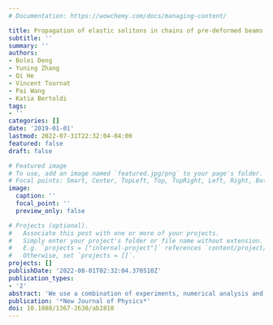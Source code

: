 ```yaml
---
# Documentation: https://wowchemy.com/docs/managing-content/

title: Propagation of elastic solitons in chains of pre-deformed beams
subtitle: ''
summary: ''
authors:
- Bolei Deng
- Yuning Zhang
- Qi He
- Vincent Tournat
- Pai Wang
- Katia Bertoldi
tags:
- ''
categories: []
date: '2019-01-01'
lastmod: 2022-07-31T22:32:04-04:00
featured: false
draft: false

# Featured image
# To use, add an image named `featured.jpg/png` to your page's folder.
# Focal points: Smart, Center, TopLeft, Top, TopRight, Left, Right, BottomLeft, Bottom, BottomRight.
image:
  caption: ''
  focal_point: ''
  preview_only: false

# Projects (optional).
#   Associate this post with one or more of your projects.
#   Simply enter your project's folder or file name without extension.
#   E.g. `projects = ["internal-project"]` references `content/project/deep-learning/index.md`.
#   Otherwise, set `projects = []`.
projects: []
publishDate: '2022-08-01T02:32:04.370510Z'
publication_types:
- '2'
abstract: 'We use a combination of experiments, numerical analysis and theory to investigate the nonlinear dynamic response of a chain of precompressed elastic beams. Our results show that this simple system offers a rich platform to study the propagation of large amplitude waves. Compression waves are strongly dispersive, whereas rarefaction pulses propagate in the form of solitons. Further, we find that the model describing our structure closely resembles those introduced to characterize the dynamics of several molecular chains and macromolecular crystals, suggesting that our macroscopic system can provide insights into the effect of nonlinear vibrations on molecular mechanisms.'
publication: '*New Journal of Physics*'
doi: 10.1088/1367-2630/ab2810
---
```

